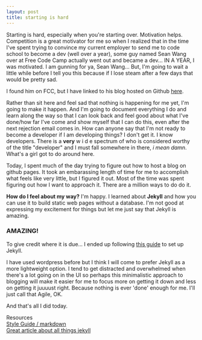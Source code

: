 ```yaml
---
layout: post
title: starting is hard
---
```




Starting is hard, especially when you're starting over. Motivation helps. Competition is a great motivator for me so when I realized that in the time I've spent trying to convince my current employer to send me to code school to become a dev (well over a year), some guy named Sean Wang over at Free Code Camp actually went out and became a dev... IN A YEAR, I was motivated. I am gunning for ya, Sean Wang... But, I'm going to wait a little while before I tell you this because if I lose steam after a few days that would be pretty sad. 

I found him on FCC, but I have linked to his blog hosted on Github [here](https://sw-yx.github.io/2017/12/19/fcc-blogpost-draft-2). 

Rather than sit here and feel sad that nothing is happening for me yet, I'm going to make it happen. And I'm going to document everything I do and learn along the way so that I can look back and feel good about what I've done/how far I've come and show myself that I can do this, even after the next rejection email comes in.  How can anyone say that I'm not ready to become a developer if I am developing things? I don't get it. I know developers. There is a **very** w i d e  spectrum of who is considered worthy of the title "developer" and I must fall somewhere in there, *i mean damn*. What's a girl got to do around here. 

Today, I spent much of the day trying to figure out how to host a blog on github pages. It took an embarassing length of time for me to accomplish what feels like very little, but I figured it out. Most of the time was spent figuring out how I want to approach it. There are a million ways to do do it. 

**How do I feel about my way?** I'm happy. I learned about **Jekyll** and how you can use it to build static web pages without a database. I'm not good at expressing my excitement for things but let me just say that Jekyll is amazing.  

### AMAZING!

To give credit where it is due... I ended up following [this guide](https://github.com/barryclark/jekyll-now) to set up Jekyll. 

I have used wordpress before but I think I will come to prefer Jekyll as a more lightweight option. I tend to get distracted and overwhelmed when there's a lot going on in the UI so perhaps this minimalistic approach to blogging will make it easier for me to focus more on getting it down and less on getting it juuuust right. Because nothing is ever 'done' enough for me. I'll just call that Agile, OK.  

And that's all I did today. 


Resources 
<br>
[Style Guide / markdown](http://www.jekyllnow.com/Markdown-Style-Guide/)
<br>
[Great article about all things jekyll](https://www.smashingmagazine.com/2014/08/build-blog-jekyll-github-pages/)


